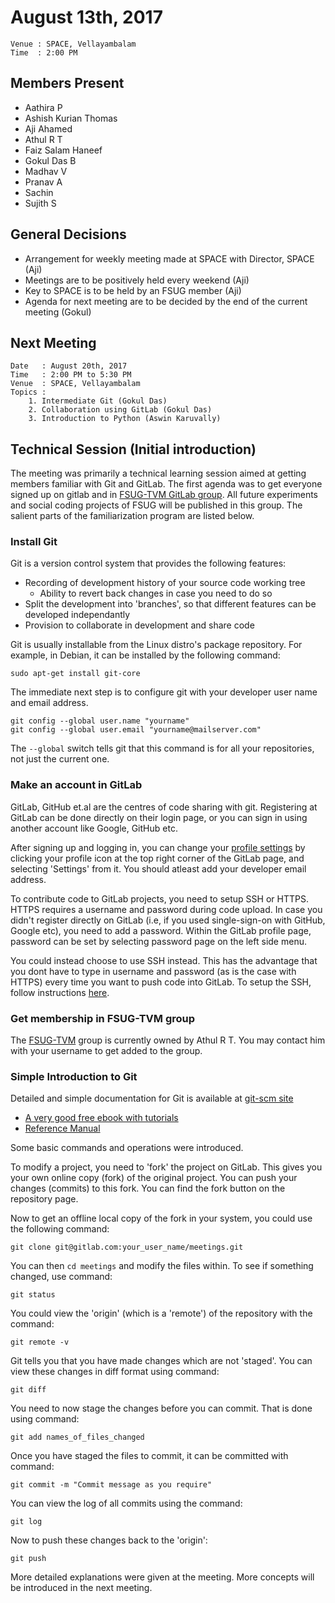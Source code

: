 August 13th, 2017
=================

```
Venue : SPACE, Vellayambalam
Time  : 2:00 PM
```

## Members Present
- Aathira P
- Ashish Kurian Thomas
- Aji Ahamed
- Athul R T
- Faiz Salam Haneef
- Gokul Das B
- Madhav V
- Pranav A
- Sachin
- Sujith S

## General Decisions
- Arrangement for weekly meeting made at SPACE with Director, SPACE (Aji)
- Meetings are to be positively held every weekend (Aji)
- Key to SPACE is to be held by an FSUG member (Aji)
- Agenda for next meeting are to be decided by the end of the current meeting (Gokul)

## Next Meeting
```
Date   : August 20th, 2017
Time   : 2:00 PM to 5:30 PM
Venue  : SPACE, Vellayambalam
Topics :
    1. Intermediate Git (Gokul Das)
    2. Collaboration using GitLab (Gokul Das)
    3. Introduction to Python (Aswin Karuvally)
```

## Technical Session (Initial introduction)
The meeting was primarily a technical learning session aimed at getting members familiar
with Git and GitLab. The first agenda was to get everyone signed up on gitlab and in
[FSUG-TVM GitLab group](https://gitlab.com/fsugtvm). All future experiments and social coding
projects of FSUG will be published in this group. The salient parts of the familiarization
program are listed below.

### Install Git
Git is a version control system that provides the following features:

- Recording of development history of your source code working tree
    - Ability to revert back changes in case you need to do so
- Split the development into 'branches', so that different features
can be developed independantly
- Provision to collaborate in development and share code

Git is usually installable from the Linux distro's package repository. For example, in
Debian, it can be installed by the following command:  
```shell
sudo apt-get install git-core
```

The immediate next step is to configure git with your developer user name and email address.  
```shell
git config --global user.name "yourname"
git config --global user.email "yourname@mailserver.com"
```
The `--global` switch tells git that this command is for all your repositories, not just
the current one.

### Make an account in GitLab
GitLab, GitHub et.al are the centres of code sharing with git. Registering at GitLab can
be done directly on their login page, or you can sign in using another account like Google,
GitHub etc.

After signing up and logging in, you can change your [profile settings](https://gitlab.com/profile)
by clicking your profile icon at the top right corner of the GitLab page, and selecting
'Settings' from it. You should atleast add your developer email address.

To contribute code to GitLab projects, you need to setup SSH or HTTPS. HTTPS requires
a username and password during code upload. In case you didn't register directly on GitLab
(i.e, if you used single-sign-on with GitHub, Google etc), you need to add a password.
Within the GitLab profile page, password can be set by selecting password page on the left
side menu.

You could instead choose to use SSH instead. This has the advantage that you dont have to
type in username and password (as is the case with HTTPS) every time you want to push code
into GitLab. To setup the SSH, follow instructions [here](https://docs.gitlab.com/ce/ssh/README.html).

### Get membership in FSUG-TVM group
The [FSUG-TVM](https://gitlab.com/fsugtvm) group is currently owned by Athul R T. You may
contact him with your username to get added to the group.

### Simple Introduction to Git
Detailed and simple documentation for Git is available at [git-scm site](https://git-scm.com/)

- [A very good free ebook with tutorials](https://git-scm.com/book)
- [Reference Manual](https://git-scm.com/docs)

Some basic commands and operations were introduced.

To modify a project, you need to 'fork' the project on GitLab. This gives you your own
online copy (fork) of the original project. You can push your changes (commits) to this
fork. You can find the fork button on the repository page.

Now to get an offline local copy of the fork in your system, you could use the following
command:  
```shell
git clone git@gitlab.com:your_user_name/meetings.git
```

You can then `cd meetings` and modify the files within. To see if something changed, use
command:  
```shell
git status
```

You could view the 'origin' (which is a 'remote') of the repository with the command:  
```shell
git remote -v
```

Git tells you that you have made changes which are not 'staged'. You can view these changes in
diff format using command:  
```shell
git diff
```

You need to now stage the changes before you can commit. That is done using command:  
```shell
git add names_of_files_changed
```

Once you have staged the files to commit, it can be committed with command:  
```shell
git commit -m "Commit message as you require"
```

You can view the log of all commits using the command:  
```shell
git log
```

Now to push these changes back to the 'origin':  
```shell
git push
```

More detailed explanations were given at the meeting. More concepts will be introduced
in the next meeting.
